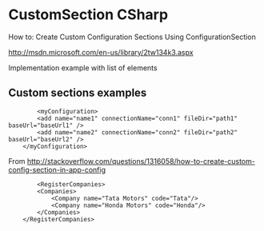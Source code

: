 CustomSection CSharp
====================

How to: Create Custom Configuration Sections Using ConfigurationSection

http://msdn.microsoft.com/en-us/library/2tw134k3.aspx

Implementation example with list of elements

Custom sections examples
------------------------




```
        <myConfiguration>
		<add name="name1" connectionName="conn1" fileDir="path1" baseUrl="baseUrl1" />
		<add name="name2" connectionName="conn2" fileDir="path2" baseUrl="baseUrl2" />
	</myConfiguration>	
```


From http://stackoverflow.com/questions/1316058/how-to-create-custom-config-section-in-app-config

```
        <RegisterCompanies>
		<Companies>
			<Company name="Tata Motors" code="Tata"/>
			<Company name="Honda Motors" code="Honda"/>
		</Companies>
	</RegisterCompanies>
```


